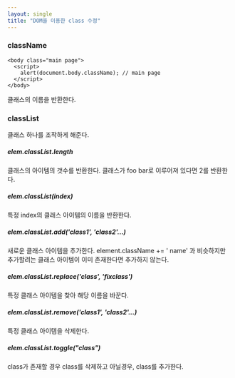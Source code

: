 ```yaml
---
layout: single
title: "DOM을 이용한 class 수정"
---
```


### className

    <body class="main page">
      <script>
        alert(document.body.className); // main page
      </script>
    </body>
	
클래스의 이름을 반환한다.

### classList
클래스 하나를 조작하게 해준다.

##### elem.classList.length
클래스의 아이템의 갯수를 반환한다. 클래스가 foo bar로 이루어져 있다면 2를 반환한다.

##### elem.classList(index)
특정 index의 클래스 아이템의 이름을 반환한다.

##### elem.classList.add('class1', 'class2'...)
새로운 클래스 아이템을 추가한다. element.className += ' name' 과 비슷하지만 추가할려는 클래스 아이템이 이미 존재한다면 추가하지 않는다.

##### elem.classList.replace('class', 'fixclass')
특정 클래스 아이템을 찾아 해당 이름을 바꾼다.

##### elem.classList.remove('class1', 'class2'...)
특정 클래스 아이템을 삭제한다.

##### elem.classList.toggle("class")
class가 존재할 경우 class를 삭제하고 아닐경우, class를 추가한다. 
